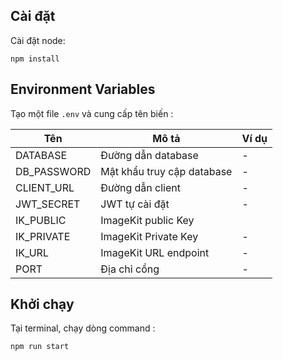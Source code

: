 ## Cài đặt

Cài đặt node:

```
npm install
```

## Environment Variables

Tạo một file `.env` và cung cấp tên biến :

| Tên        | Mô tả                  | Ví dụ                                                                                                                                                                                                    |
| ----------- |-------------------------------|------------------------------------------------------------------------------------------------------------------------------------------------------------------------------------------------------------|
| DATABASE    | Đường dẫn database         | - |
| DB_PASSWORD | Mật khẩu truy cập database              | - |
| CLIENT_URL  | Đường dẫn client         | -  |
| JWT_SECRET  | JWT tự cài đặt                    |  - |
| IK_PUBLIC   | ImageKit public Key           |                                                      |
| IK_PRIVATE  | ImageKit Private Key          | -                                                                                                                                                                                                          |
| IK_URL      | ImageKit URL endpoint         | -                                                                                                                                                                                                          |
| PORT        | Địa chỉ cổng  | -                                                                                                                                                                                                          |

## Khởi chạy

Tại terminal, chạy dòng command :

```
npm run start
```